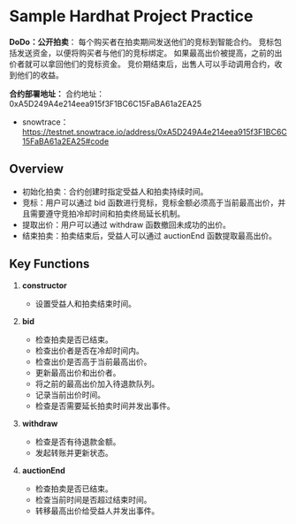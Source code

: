 # Sample Hardhat Project Practice

**DoDo：公开拍卖**：
每个购买者在拍卖期间发送他们的竞标到智能合约。 竞标包括发送资金，以便将购买者与他们的竞标绑定。 如果最高出价被提高，之前的出价者就可以拿回他们的竞标资金。 竞价期结束后，出售人可以手动调用合约，收到他们的收益。

**合约部署地址：**
合约地址：0xA5D249A4e214eea915f3F1BC6C15FaBA61a2EA25
- snowtrace：https://testnet.snowtrace.io/address/0xA5D249A4e214eea915f3F1BC6C15FaBA61a2EA25#code

## Overview

- 初始化拍卖：合约创建时指定受益人和拍卖持续时间。
- 竞标：用户可以通过 bid 函数进行竞标，竞标金额必须高于当前最高出价，并且需要遵守竞拍冷却时间和拍卖终局延长机制。
- 提取出价：用户可以通过 withdraw 函数撤回未成功的出价。
- 结束拍卖：拍卖结束后，受益人可以通过 auctionEnd 函数提取最高出价。

## Key Functions

1. **constructor**

   - 设置受益人和拍卖结束时间。

2. **bid**

   - 检查拍卖是否已结束。
   - 检查出价者是否在冷却时间内。
   - 检查出价是否高于当前最高出价。
   - 更新最高出价和出价者。
   - 将之前的最高出价加入待退款队列。
   - 记录当前出价时间。
   - 检查是否需要延长拍卖时间并发出事件。

3. **withdraw**

   - 检查是否有待退款金额。
   - 发起转账并更新状态。

4. **auctionEnd**
   - 检查拍卖是否已结束。
   - 检查当前时间是否超过结束时间。
   - 转移最高出价给受益人并发出事件。
